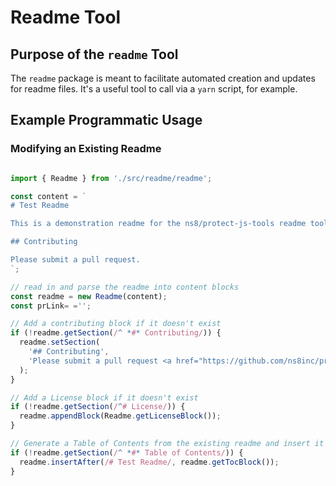 # Readme Tool

## Purpose of the `readme` Tool

The `readme` package is meant to facilitate automated creation and updates for readme files.  It's a useful tool to call via a `yarn` script, for example.

## Example Programmatic Usage

### Modifying an Existing Readme

```typescript

import { Readme } from './src/readme/readme';

const content = `
# Test Readme

This is a demonstration readme for the ns8/protect-js-tools readme tool.

## Contributing

Please submit a pull request.
`;

// read in and parse the readme into content blocks
const readme = new Readme(content);
const prLink= ='';

// Add a contributing block if it doesn't exist
if (!readme.getSection(/^ *#* Contributing/)) {
  readme.setSection(
    '## Contributing',
    'Please submit a pull request <a href="https://github.com/ns8inc/protect-tools-js/pulls">here</a>.',
  );
}

// Add a License block if it doesn't exist
if (!readme.getSection(/^# License/)) {
  readme.appendBlock(Readme.getLicenseBlock());
}

// Generate a Table of Contents from the existing readme and insert it the title.
if (!readme.getSection(/^ *#* Table of Contents/)) {
  readme.insertAfter(/# Test Readme/, readme.getTocBlock());
}

```

